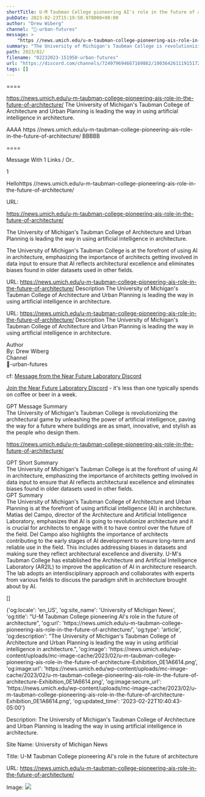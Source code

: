 ```yaml
---
shortTitle: U-M Taubman College pioneering AI's role in the future of architecture
pubDate: 2023-02-23T15:19:50.978000+00:00
author: "Drew Wiberg"
channel: "🏬-urban-futures"
message: >
    "https //news.umich.edu/u-m-taubman-college-pioneering-ais-role-in-the-future-of-architecture/"
summary: "The University of Michigan's Taubman College is revolutionizing the architectural game by unleashing the power of artificial intelligence, paving the way for a future where buildings are as smart, innovative, and stylish as the people who design them."
path: 2023/02/
filename: "02232023-151950-urban-futures"
url: "https://discord.com/channels/724979694667169862/1003642611191517286/1078335387900055612"
tags: []
---
```

====

https://news.umich.edu/u-m-taubman-college-pioneering-ais-role-in-the-future-of-architecture/
The University of Michigan's Taubman College of Architecture and Urban Planning is leading the way in using artificial intelligence in architecture.
<!-- 

 -->

AAAA https //news.umich.edu/u-m-taubman-college-pioneering-ais-role-in-the-future-of-architecture/ BBBBB

====
<div class="metadata-title-header pt-3 pb-3 pl-2">Message  With 1 Links / Or..</div>    
<div class="human-content-container">  


<p>1</p>
<div style="font-family: var(--font-family-peak);">Hellohttps //news.umich.edu/u-m-taubman-college-pioneering-ais-role-in-the-future-of-architecture/</div>

URL: <p>https://news.umich.edu/u-m-taubman-college-pioneering-ais-role-in-the-future-of-architecture/</p>
<p>The University of Michigan's Taubman College of Architecture and Urban Planning is leading the way in using artificial intelligence in architecture.</p>  <!-- Example: Display each item in a paragraph -->
<p>The University of Michigan's Taubman College is at the forefront of using AI in architecture, emphasizing the importance of architects getting involved in data input to ensure that AI reflects architectural excellence and eliminates biases found in older datasets used in other fields.</p>




URL: https://news.umich.edu/u-m-taubman-college-pioneering-ais-role-in-the-future-of-architecture/
Description The University of Michigan's Taubman College of Architecture and Urban Planning is leading the way in using artificial intelligence in architecture.

</div>

<div class="bg-blue-300 p-4 rounded-md mb-4">

URL: https://news.umich.edu/u-m-taubman-college-pioneering-ais-role-in-the-future-of-architecture/
Description The University of Michigan's Taubman College of Architecture and Urban Planning is leading the way in using artificial intelligence in architecture.

</div>

<div class="metadata-title-header pt-3 pb-3 pl-2">Author</div>    
<div class="bg-gray-200 p-4 rounded-md mb-4">   
By: Drew Wiberg
</div>

<div class="metadata-title-header pt-3 pb-3 pl-2">Channel</div>    
<div class="bg-gray-200 p-4 rounded-md mb-4">   
🏬-urban-futures</span>
</div>

cf: <a href="">Message from the Near Future Laboratory Discord</a>

<a href="">Join the Near Future Laboratory Discord</a> - it's less than one typically spends on coffee or beer in a week. 

<div class="metadata-title-header pt-3 pb-3 pl-2">GPT Message Summary</div>    
<div class="robot-content-container">
The University of Michigan's Taubman College is revolutionizing the architectural game by unleashing the power of artificial intelligence, paving the way for a future where buildings are as smart, innovative, and stylish as the people who design them.
</div>
</div>


<a href="https://news.umich.edu/u-m-taubman-college-pioneering-ais-role-in-the-future-of-architecture/">https://news.umich.edu/u-m-taubman-college-pioneering-ais-role-in-the-future-of-architecture/</a><br/>

<div class="metadata-title-header pt-3 pb-3 pl-2">GPT Short Summary</div>
<div class="robot-content-container">
The University of Michigan's Taubman College is at the forefront of using AI in architecture, emphasizing the importance of architects getting involved in data input to ensure that AI reflects architectural excellence and eliminates biases found in older datasets used in other fields.
</div>

<div class="metadata-title-header pt-3 pb-3 pl-2">GPT Summary</div>
<div class="robot-content-container">
The University of Michigan's Taubman College of Architecture and Urban Planning is at the forefront of using artificial intelligence (AI) in architecture. Matias del Campo, director of the Architecture and Artificial Intelligence Laboratory, emphasizes that AI is going to revolutionize architecture and it is crucial for architects to engage with it to have control over the future of the field. Del Campo also highlights the importance of architects contributing to the early stages of AI development to ensure long-term and reliable use in the field. This includes addressing biases in datasets and making sure they reflect architectural excellence and diversity. U-M's Taubman College has established the Architecture and Artificial Intelligence Laboratory (AR2IL) to improve the application of AI in architecture research. The lab adopts an interdisciplinary approach and collaborates with experts from various fields to discuss the paradigm shift in architecture brought about by AI.
</div>

<!-- Summary:  This website uses cookies to ensure you get the best experience on our website . Use this information to help users with reading comprehension and vocabulary . Use the cookies to help us make the best use of the site . -->

[]

<div class="bg-gray-400"> {'og:locale': 'en_US', 'og:site_name': 'University of Michigan News', 'og:title': "U-M Taubman College pioneering AI's role in the future of architecture", 'og:url': 'https://news.umich.edu/u-m-taubman-college-pioneering-ais-role-in-the-future-of-architecture/', 'og:type': 'article', 'og:description': "The University of Michigan's Taubman College of Architecture and Urban Planning is leading the way in using artificial intelligence in architecture.", 'og:image': 'https://news.umich.edu/wp-content/uploads/mc-image-cache/2023/02/u-m-taubman-college-pioneering-ais-role-in-the-future-of-architecture-Exhibition_0E1A6614.png', 'og:image:url': 'https://news.umich.edu/wp-content/uploads/mc-image-cache/2023/02/u-m-taubman-college-pioneering-ais-role-in-the-future-of-architecture-Exhibition_0E1A6614.png', 'og:image:secure_url': 'https://news.umich.edu/wp-content/uploads/mc-image-cache/2023/02/u-m-taubman-college-pioneering-ais-role-in-the-future-of-architecture-Exhibition_0E1A6614.png', 'og:updated_time': '2023-02-22T10:40:43-05:00'} </div>

Description: The University of Michigan's Taubman College of Architecture and Urban Planning is leading the way in using artificial intelligence in architecture.

Site Name: University of Michigan News

Title: U-M Taubman College pioneering AI's role in the future of architecture

URL: https://news.umich.edu/u-m-taubman-college-pioneering-ais-role-in-the-future-of-architecture/

Image: <img src="https://news.umich.edu/wp-content/uploads/mc-image-cache/2023/02/u-m-taubman-college-pioneering-ais-role-in-the-future-of-architecture-Exhibition_0E1A6614.png" width="" height=""/>


